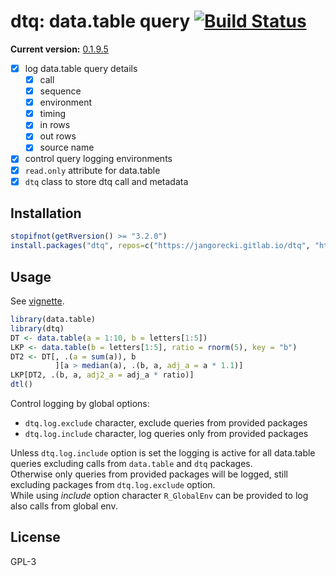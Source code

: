 # dtq: data.table query [![Build Status](https://gitlab.com/jangorecki/dtq/badges/master/build.svg)](https://gitlab.com/jangorecki/dtq/builds)

**Current version:** [0.1.9.5](NEWS.md)  

- [x] log data.table query details
  - [x] call
  - [x] sequence
  - [x] environment
  - [x] timing
  - [x] in rows
  - [x] out rows
  - [x] source name
- [x] control query logging environments
- [x] `read.only` attribute for data.table
- [x] `dtq` class to store dtq call and metadata

## Installation

```r
stopifnot(getRversion() >= "3.2.0")
install.packages("dtq", repos=c("https://jangorecki.gitlab.io/dtq", "https://cran.rstudio.com"))
```

## Usage

See [vignette](https://rawgit.com/jangorecki/b917a9f9a33fb98b714d/raw/9a3a17995c33bc9932f1d8b8719f5188cbc12ca4/dtq.html).  

```r
library(data.table)
library(dtq)
DT <- data.table(a = 1:10, b = letters[1:5])
LKP <- data.table(b = letters[1:5], ratio = rnorm(5), key = "b")
DT2 <- DT[, .(a = sum(a)), b
          ][a > median(a), .(b, a, adj_a = a * 1.1)]
LKP[DT2, .(b, a, adj2_a = adj_a * ratio)]
dtl()
```

Control logging by global options:

- `dtq.log.exclude` character, exclude queries from provided packages
- `dtq.log.include` character, log queries only from provided packages

Unless `dtq.log.include` option is set the logging is active for all data.table queries excluding calls from `data.table` and `dtq` packages.  
Otherwise only queries from provided packages will be logged, still excluding packages from `dtq.log.exclude` option.  
While using *include* option character `R_GlobalEnv` can be provided to log also calls from global env.  

## License

GPL-3  
